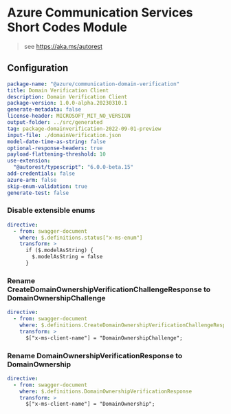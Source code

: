 # Azure Communication Services Short Codes Module

> see https://aka.ms/autorest

## Configuration

```yaml
package-name: "@azure/communication-domain-verification"
title: Domain Verification Client
description: Domain Verification Client
package-version: 1.0.0-alpha.20230310.1
generate-metadata: false
license-header: MICROSOFT_MIT_NO_VERSION
output-folder: ../src/generated
tag: package-domainverification-2022-09-01-preview
input-file: ./domainVerification.json
model-date-time-as-string: false
optional-response-headers: true
payload-flattening-threshold: 10
use-extension:
  "@autorest/typescript": "6.0.0-beta.15"
add-credentials: false
azure-arm: false
skip-enum-validation: true
generate-test: false
```

### Disable extensible enums

```yaml
directive:
  - from: swagger-document
    where: $.definitions.status["x-ms-enum"]
    transform: >
      if ($.modelAsString) {
        $.modelAsString = false
      }
```

### Rename CreateDomainOwnershipVerificationChallengeResponse to DomainOwnershipChallenge

```yaml
directive:
  - from: swagger-document
    where: $.definitions.CreateDomainOwnershipVerificationChallengeResponse
    transform: >
      $["x-ms-client-name"] = "DomainOwnershipChallenge";
```

### Rename DomainOwnershipVerificationResponse to DomainOwnership

```yaml
directive:
  - from: swagger-document
    where: $.definitions.DomainOwnershipVerificationResponse
    transform: >
      $["x-ms-client-name"] = "DomainOwnership";
```
